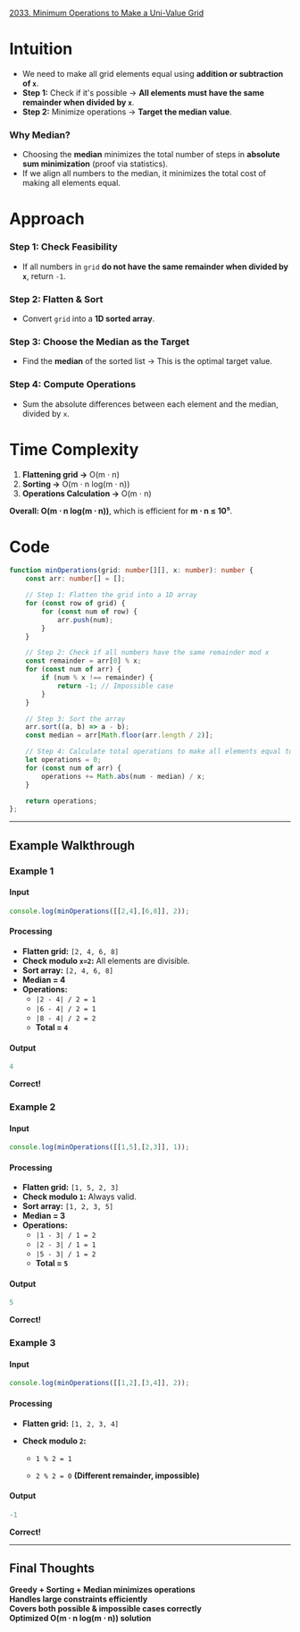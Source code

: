 [2033. Minimum Operations to Make a Uni-Value Grid](https://leetcode.com/problems/minimum-operations-to-make-a-uni-value-grid/)

# Intuition

- We need to make all grid elements equal using **addition or subtraction of `x`**.
- **Step 1:** Check if it's possible → **All elements must have the same remainder when divided by `x`**.
- **Step 2:** Minimize operations → **Target the median value**.
    

### **Why Median?**

- Choosing the **median** minimizes the total number of steps in **absolute sum minimization** (proof via statistics).
- If we align all numbers to the median, it minimizes the total cost of making all elements equal.
    

# Approach

### **Step 1: Check Feasibility**

- If all numbers in `grid` **do not have the same remainder when divided by `x`**, return `-1`.
    

### **Step 2: Flatten & Sort**

- Convert `grid` into a **1D sorted array**.
    

### **Step 3: Choose the Median as the Target**

- Find the **median** of the sorted list → This is the optimal target value.
    

### **Step 4: Compute Operations**

- Sum the absolute differences between each element and the median, divided by `x`.
    

# Time Complexity

1. **Flattening grid →** O(m ⋅ n)
2. **Sorting →** O(m ⋅ n log⁡(m ⋅ n))
3. **Operations Calculation →** O(m ⋅ n)
    
**Overall: O(m ⋅ n log⁡(m ⋅ n))**, which is efficient for **m ⋅ n ≤ 10⁵**.

# Code

```typescript
function minOperations(grid: number[][], x: number): number {
    const arr: number[] = [];

    // Step 1: Flatten the grid into a 1D array
    for (const row of grid) {
        for (const num of row) {
            arr.push(num);
        }
    }

    // Step 2: Check if all numbers have the same remainder mod x
    const remainder = arr[0] % x;
    for (const num of arr) {
        if (num % x !== remainder) {
            return -1; // Impossible case
        }
    }

    // Step 3: Sort the array
    arr.sort((a, b) => a - b);
    const median = arr[Math.floor(arr.length / 2)];

    // Step 4: Calculate total operations to make all elements equal to the median
    let operations = 0;
    for (const num of arr) {
        operations += Math.abs(num - median) / x;
    }

    return operations;
};

```

---

## **Example Walkthrough**

### **Example 1**

#### **Input**

```typescript
console.log(minOperations([[2,4],[6,8]], 2));
```

#### **Processing**

- **Flatten grid:** `[2, 4, 6, 8]`
- **Check modulo `x=2`:** All elements are divisible.
- **Sort array:** `[2, 4, 6, 8]`
- **Median = 4**
- **Operations:**
    - `|2 - 4| / 2 = 1`
    - `|6 - 4| / 2 = 1`
    - `|8 - 4| / 2 = 2`
    - **Total = `4`**
        

#### **Output**

```typescript
4
```

 **Correct!**

### **Example 2**

#### **Input**

```typescript
console.log(minOperations([[1,5],[2,3]], 1));
```

#### **Processing**

- **Flatten grid:** `[1, 5, 2, 3]`
- **Check modulo `1`:** Always valid.
- **Sort array:** `[1, 2, 3, 5]`
- **Median = 3**
- **Operations:**
    - `|1 - 3| / 1 = 2`
    - `|2 - 3| / 1 = 1`
    - `|5 - 3| / 1 = 2`
    - **Total = `5`**
        

#### **Output**

```typescript
5
```

**Correct!**

### **Example 3**

#### **Input**

```typescript
console.log(minOperations([[1,2],[3,4]], 2));
```

#### **Processing**

- **Flatten grid:** `[1, 2, 3, 4]`
    
- **Check modulo `2`:**
    
    - `1 % 2 = 1`
        
    - `2 % 2 = 0` **(Different remainder, impossible)**
        

#### **Output**

```typescript
-1
```

**Correct!**

---

## **Final Thoughts**

**Greedy + Sorting + Median minimizes operations**  
**Handles large constraints efficiently**  
**Covers both possible & impossible cases correctly**  
**Optimized O(m ⋅ n log⁡(m ⋅ n)) solution**